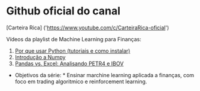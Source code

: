 # Github oficial do canal
[Carteira Rica] ('https://www.youtube.com/c/CarteiraRica-oficial')

Vídeos da playlist de Machine Learning para Finanças:
1. [Por que usar Python (tutoriais e como instalar)]('https://youtu.be/WpvCJACGew4')
2. [Introdução a Numpy]('https://youtu.be/tYiU3ePMroQ')
3. [Pandas vs. Excel: Analisando PETR4 e IBOV]('https://youtu.be/0F4EwwJk2RU')

* Objetivos da série: *
Ensinar marchine learning aplicada a finanças, com foco em trading algoritmico e reinforcement learning.
